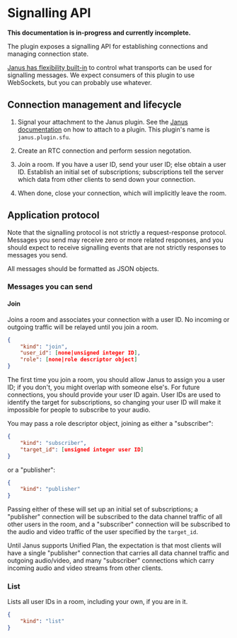 # Signalling API

**This documentation is in-progress and currently incomplete.**

The plugin exposes a signalling API for establishing connections and managing connection state.

[Janus has flexibility built-in][janus-transports] to control what transports can be used for signalling messages. We
expect consumers of this plugin to use WebSockets, but you can probably use whatever.

## Connection management and lifecycle

1. Signal your attachment to the Janus plugin. See the [Janus documentation][janus-transports] on how to attach to a
   plugin. This plugin's name is `janus.plugin.sfu`.

2. Create an RTC connection and perform session negotation.

3. Join a room. If you have a user ID, send your user ID; else obtain a user ID. Establish an initial set of subscriptions;
   subscriptions tell the server which data from other clients to send down your connection.

4. When done, close your connection, which will implicitly leave the room.

## Application protocol

Note that the signalling protocol is not strictly a request-response protocol. Messages you send may receive zero or
more related responses, and you should expect to receive signalling events that are not strictly responses to messages
you send.

All messages should be formatted as JSON objects.

### Messages you can send

#### Join

Joins a room and associates your connection with a user ID. No incoming or outgoing traffic will be relayed until you
join a room.

```json
{
    "kind": "join",
    "user_id": [none|unsigned integer ID],
    "role": [none|role descriptor object]
}
```

The first time you join a room, you should allow Janus to assign you a user ID; if you don't, you might overlap with
someone else's. For future connections, you should provide your user ID again. User IDs are used to identify the target
for subscriptions, so changing your user ID will make it impossible for people to subscribe to your audio.

You may pass a role descriptor object, joining as either a "subscriber":

```json
{
    "kind": "subscriber",
    "target_id": [unsigned integer user ID]
}
```

or a "publisher":

```json
{
    "kind": "publisher"
}
```

Passing either of these will set up an initial set of subscriptions; a "publisher" connection will be subscribed to the
data channel traffic of all other users in the room, and a "subscriber" connection will be subscribed to the audio and
video traffic of the user specified by the `target_id`.

Until Janus supports Unified Plan, the expectation is that most clients will have a single "publisher" connection that
carries all data channel traffic and outgoing audio/video, and many "subscriber" connections which carry incoming audio
and video streams from other clients.

### List

Lists all user IDs in a room, including your own, if you are in it.

```json
{
    "kind": "list"
}
```

[janus-transports]: https://janus.conf.meetecho.com/docs/rest.html
